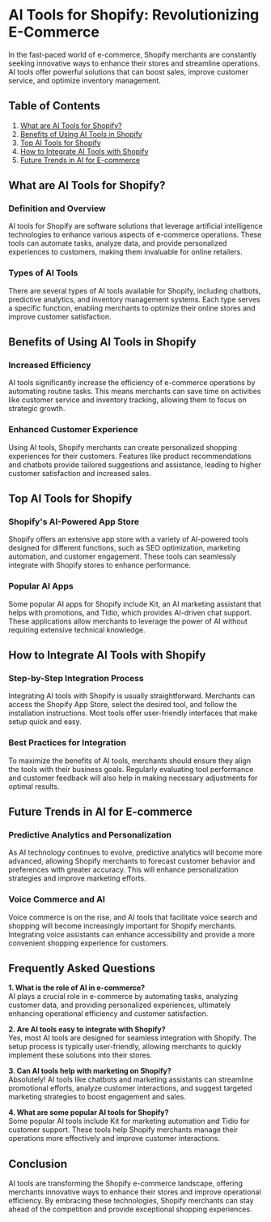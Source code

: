  # AI Tools for Shopify: Revolutionizing E-Commerce

In the fast-paced world of e-commerce, Shopify merchants are constantly seeking innovative ways to enhance their stores and streamline operations. AI tools offer powerful solutions that can boost sales, improve customer service, and optimize inventory management.

## Table of Contents
1. [What are AI Tools for Shopify?](#what-are-ai-tools-for-shopify)
2. [Benefits of Using AI Tools in Shopify](#benefits-of-using-ai-tools-in-shopify)
3. [Top AI Tools for Shopify](#top-ai-tools-for-shopify)
4. [How to Integrate AI Tools with Shopify](#how-to-integrate-ai-tools-with-shopify)
5. [Future Trends in AI for E-commerce](#future-trends-in-ai-for-e-commerce)

## What are AI Tools for Shopify?
### Definition and Overview
AI tools for Shopify are software solutions that leverage artificial intelligence technologies to enhance various aspects of e-commerce operations. These tools can automate tasks, analyze data, and provide personalized experiences to customers, making them invaluable for online retailers.

### Types of AI Tools
There are several types of AI tools available for Shopify, including chatbots, predictive analytics, and inventory management systems. Each type serves a specific function, enabling merchants to optimize their online stores and improve customer satisfaction.

## Benefits of Using AI Tools in Shopify
### Increased Efficiency
AI tools significantly increase the efficiency of e-commerce operations by automating routine tasks. This means merchants can save time on activities like customer service and inventory tracking, allowing them to focus on strategic growth.

### Enhanced Customer Experience
Using AI tools, Shopify merchants can create personalized shopping experiences for their customers. Features like product recommendations and chatbots provide tailored suggestions and assistance, leading to higher customer satisfaction and increased sales.

## Top AI Tools for Shopify
### Shopify's AI-Powered App Store
Shopify offers an extensive app store with a variety of AI-powered tools designed for different functions, such as SEO optimization, marketing automation, and customer engagement. These tools can seamlessly integrate with Shopify stores to enhance performance.

### Popular AI Apps
Some popular AI apps for Shopify include Kit, an AI marketing assistant that helps with promotions, and Tidio, which provides AI-driven chat support. These applications allow merchants to leverage the power of AI without requiring extensive technical knowledge.

## How to Integrate AI Tools with Shopify
### Step-by-Step Integration Process
Integrating AI tools with Shopify is usually straightforward. Merchants can access the Shopify App Store, select the desired tool, and follow the installation instructions. Most tools offer user-friendly interfaces that make setup quick and easy.

### Best Practices for Integration
To maximize the benefits of AI tools, merchants should ensure they align the tools with their business goals. Regularly evaluating tool performance and customer feedback will also help in making necessary adjustments for optimal results.

## Future Trends in AI for E-commerce
### Predictive Analytics and Personalization
As AI technology continues to evolve, predictive analytics will become more advanced, allowing Shopify merchants to forecast customer behavior and preferences with greater accuracy. This will enhance personalization strategies and improve marketing efforts.

### Voice Commerce and AI
Voice commerce is on the rise, and AI tools that facilitate voice search and shopping will become increasingly important for Shopify merchants. Integrating voice assistants can enhance accessibility and provide a more convenient shopping experience for customers.

## Frequently Asked Questions
**1. What is the role of AI in e-commerce?**  
AI plays a crucial role in e-commerce by automating tasks, analyzing customer data, and providing personalized experiences, ultimately enhancing operational efficiency and customer satisfaction.

**2. Are AI tools easy to integrate with Shopify?**  
Yes, most AI tools are designed for seamless integration with Shopify. The setup process is typically user-friendly, allowing merchants to quickly implement these solutions into their stores.

**3. Can AI tools help with marketing on Shopify?**  
Absolutely! AI tools like chatbots and marketing assistants can streamline promotional efforts, analyze customer interactions, and suggest targeted marketing strategies to boost engagement and sales.

**4. What are some popular AI tools for Shopify?**  
Some popular AI tools include Kit for marketing automation and Tidio for customer support. These tools help Shopify merchants manage their operations more effectively and improve customer interactions.

## Conclusion
AI tools are transforming the Shopify e-commerce landscape, offering merchants innovative ways to enhance their stores and improve operational efficiency. By embracing these technologies, Shopify merchants can stay ahead of the competition and provide exceptional shopping experiences.

